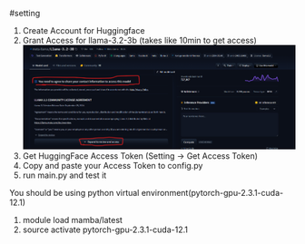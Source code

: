 #setting
1. Create Account for Huggingface
2. Grant Access for llama-3.2-3b (takes like 10min to get access)
![Access](./img/access.png)
3. Get HuggingFace Access Token (Setting -> Get Access Token)
4. Copy and paste your Access Token to config.py
5. run main.py and test it

You should be using python virtual environment(pytorch-gpu-2.3.1-cuda-12.1)
1. module load mamba/latest
2. source activate pytorch-gpu-2.3.1-cuda-12.1
